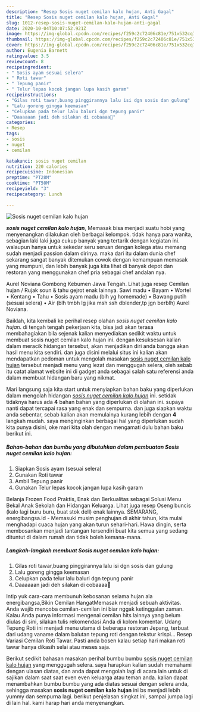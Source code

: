 ```yaml
---
description: "Resep Sosis nuget cemilan kalo hujan, Anti Gagal"
title: "Resep Sosis nuget cemilan kalo hujan, Anti Gagal"
slug: 1012-resep-sosis-nuget-cemilan-kalo-hujan-anti-gagal
date: 2020-10-04T10:07:52.921Z
image: https://img-global.cpcdn.com/recipes/f259c2c72406c81e/751x532cq70/sosis-nuget-cemilan-kalo-hujan-foto-resep-utama.jpg
thumbnail: https://img-global.cpcdn.com/recipes/f259c2c72406c81e/751x532cq70/sosis-nuget-cemilan-kalo-hujan-foto-resep-utama.jpg
cover: https://img-global.cpcdn.com/recipes/f259c2c72406c81e/751x532cq70/sosis-nuget-cemilan-kalo-hujan-foto-resep-utama.jpg
author: Eugenia Barnett
ratingvalue: 3.5
reviewcount: 8
recipeingredient:
- " Sosis ayam sesuai selera"
- " Roti tawar"
- " Tepung panir"
- " Telur lepas kocok jangan lupa kasih garam"
recipeinstructions:
- "Gilas roti tawar,buang pinggirannya lalu isi dgn sosis dan gulung"
- "Lalu goreng gingga keemasan"
- "Celupkan pada telur lalu baluri dgn tepung panir"
- "Daaaaaan jadi deh silakan di cobaaaa💁"
categories:
- Resep
tags:
- sosis
- nuget
- cemilan

katakunci: sosis nuget cemilan 
nutrition: 220 calories
recipecuisine: Indonesian
preptime: "PT28M"
cooktime: "PT50M"
recipeyield: "3"
recipecategory: Lunch

---
```



![Sosis nuget cemilan kalo hujan](https://img-global.cpcdn.com/recipes/f259c2c72406c81e/751x532cq70/sosis-nuget-cemilan-kalo-hujan-foto-resep-utama.jpg)

<b><i>sosis nuget cemilan kalo hujan</i></b>, Memasak bisa menjadi suatu hobi yang menyenangkan dilakukan oleh berbagai kelompok. tidak hanya para wanita, sebagian laki laki juga cukup banyak yang tertarik dengan kegiatan ini. walaupun hanya untuk sekedar seru seruan dengan kolega atau memang sudah menjadi passion dalam dirinya. maka dari itu dalam dunia chef sekarang sangat banyak ditemukan cowok dengan kemampuan memasak yang mumpuni, dan lebih banyak juga kita lihat di banyak depot dan restoran yang menggunakan chef pria sebagai chef andalan nya.

Aurel Noviana Gombong Kebumen Jawa Tengah. Lihat juga resep Cemilan hujan / Rujak soun &amp; tahu gejrot enak lainnya. Sawi madu • Bayam • Wortel • Kentang • Tahu • Sosis ayam madu (blh yg homemade) • Bawang putih (sesuai selera) • Air (blh tmbh lg jika msh ssh dblender,tp jgn berblh) Aurel Noviana.

Baiklah, kita kembali ke perihal resep olahan <i>sosis nuget cemilan kalo hujan</i>. di tengah tengah pekerjaan kita, bisa jadi akan terasa membahagiakan bila sejenak kalian menyediakan sedikit waktu untuk membuat sosis nuget cemilan kalo hujan ini. dengan kesuksesan kalian dalam meracik hidangan tersebut, akan menjadikan diri anda bangga akan hasil menu kita sendiri. dan juga disini melalui situs ini kalian akan mendapatkan pedoman untuk mengolah masakan <u>sosis nuget cemilan kalo hujan</u> tersebut menjadi menu yang lezat dan menggugah selera, oleh sebab itu catat alamat website ini di gadget anda sebagai salah satu referensi anda dalam membuat hidangan baru yang nikmat.


Mari langsung saja kita start untuk menyiapkan bahan baku yang diperlukan dalam mengolah hidangan <u><i>sosis nuget cemilan kalo hujan</i></u> ini. setidak tidaknya harus ada <b>4</b> bahan bahan yang diperlukan di olahan ini. supaya nanti dapat tercapai rasa yang enak dan sempurna. dan juga siapkan waktu anda sebentar, sebab kalian akan memulainya kurang lebih dengan <b>4</b> langkah mudah. saya menginginkan berbagai hal yang diperlukan sudah kita punya disini, oke mari kita olah dengan mengamati dulu bahan baku berikut ini.

<!--inarticleads1-->

##### Bahan-bahan dan bumbu yang dibutuhkan dalam pembuatan Sosis nuget cemilan kalo hujan:

1. Siapkan  Sosis ayam (sesuai selera)
1. Gunakan  Roti tawar
1. Ambil  Tepung panir
1. Gunakan  Telur lepas kocok jangan lupa kasih garam


Belanja Frozen Food Praktis, Enak dan Berkualitas sebagai Solusi Menu Bekal Anak Sekolah dan Hidangan Keluarga. Lihat juga resep Oseng buncis (kalo lagi buru buru, buat stok dell) enak lainnya. SEMARANG, energibangsa.id - Memasuki musim penghujan di akhir tahun, kita mulai menghadapi cuaca hujan yang akan turun sehari-hari. Hawa dingin, serta membosankan menjadi tantangan tersendiri buat kita semua yang sedang dituntut di dalam rumah dan tidak boleh kemana-mana. 

<!--inarticleads2-->

##### Langkah-langkah membuat Sosis nuget cemilan kalo hujan:

1. Gilas roti tawar,buang pinggirannya lalu isi dgn sosis dan gulung
1. Lalu goreng gingga keemasan
1. Celupkan pada telur lalu baluri dgn tepung panir
1. Daaaaaan jadi deh silakan di cobaaaa💁


Intip yuk cara-cara membunuh kebosanan selama hujan ala energibangsa,Bikin Cemilan HangatMemasak menjadi sebuah aktivitas. Anda wajib mencoba cemilan-cemilan ini biar nggak ketinggalan zaman. Kalau Anda punya informasi mengenai cemilan hits lainnya yang belum diulas di sini, silakan tulis rekomendasi Anda di kolom komentar. Udang Tepung Roti ini menjadi menu utama di beberapa restoran Jepang, terbuat dari udang vaname dalam balutan tepung roti dengan tekstur krispi… Resep Variasi Cemilan Roti Tawar. Pasti anda bosen kalau setiap hari makan roti tawar hanya dikasih selai atau meses saja. 

Berikut sedikit bahasan masakan perihal bumbu bumbu <u>sosis nuget cemilan kalo hujan</u> yang menggugah selera. saya harapkan kalian sudah memahami dengan ulasan diatas, dan anda dapat mengolah lagi di acara lain untuk di sajikan dalam saat saat even even keluarga atau teman anda. kalian dapat menambahkan bumbu bumbu yang ada diatas sesuai dengan selera anda, sehingga masakan <b>sosis nuget cemilan kalo hujan</b> ini bs menjadi lebih yummy dan sempurna lagi. berikut penjelasan singkat ini, sampai jumpa lagi di lain hal. kami harap hari anda menyenangkan.
